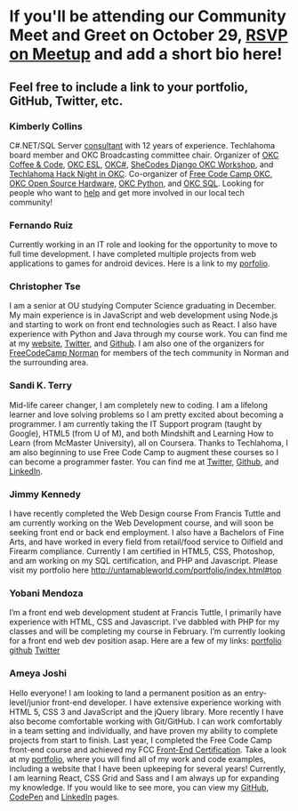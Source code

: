 # If you'll be attending our Community Meet and Greet on October 29, [RSVP on Meetup](https://www.meetup.com/FreeCodeCampOKC/events/254966670/) and add a short bio here!

## Feel free to include a link to your portfolio, GitHub, Twitter, etc.

### Kimberly Collins
C#.NET/SQL Server [consultant](https://www.linkedin.com/in/collins-kimberly/) with 12 years of experience. Techlahoma board member and OKC Broadcasting committee chair. Organizer of [OKC Coffee & Code](https://www.meetup.com/okccoffeeandcode/), [OKC ESL](https://www.meetup.com/OKC-ESL/), [OKC#](https://www.meetup.com/OKC-Sharp/), [SheCodes Django OKC Workshop](http://django-okc.techlahoma.org), and [Techlahoma Hack Night in OKC](https://www.meetup.com/Techlahoma-Foundation/). Co-organizer of [Free Code Camp OKC](https://www.meetup.com/FreeCodeCampOKC/), [OKC Open Source Hardware](https://www.meetup.com/OKC-OSH/), [OKC Python](https://www.meetup.com/okcpython/), and [OKC SQL](https://www.meetup.com/OKCSQL/). Looking for people who want to [help](http://help-wanted.techlahoma.org) and get more involved in our local tech community!

### Fernando Ruiz
Currently working in an IT role and looking for the opportunity to move to full time development. I have completed multiple projects from web applications to games for android devices. Here is a link to my [porfolio](https://linuxuser07.github.io/).

### Christopher Tse
I am a senior at OU studying Computer Science graduating in December. My main experience is in JavaScript and web development using Node.js and starting to work on front end technologies such as React. I also have experience with Python and Java through my course work. You can find me at my [website](https://chris-tse.com), [Twitter](https://twitter.com/chrismtse), and [Github](https://github.com/chris-tse). I am also one of the organizers for [FreeCodeCamp Norman](https://www.meetup.com/FreeCodeCamp-Norman) for members of the tech community in Norman and the surrounding area.

### Sandi K. Terry
Mid-life career changer, I am completely new to coding. I am a lifelong learner and love solving problems so I am pretty excited about becoming a programmer. I am currently taking the IT Support program (taught by Google), HTML5 (from U of M), and both Mindshift and Learning How to Learn (from McMaster University), all on Coursera.  Thanks to Techlahoma, I am also beginning to use Free Code Camp to augment these courses so I can become a programmer faster. You can find me at [Twitter](https://twitter.com/langlearnlife), [Github](https://github.com/sktmurdock37), and [LinkedIn](https://linkedin.com/in/sandikterry/).

### Jimmy Kennedy
I have recently completed the Web Design course From Francis Tuttle and am currently working on the Web Development course, and will soon be seeking front end or back end employment. I also have a Bachelors of Fine Arts, and have worked in every field from retail/food service to Oilfield and Firearm compliance. Currently I am certified in HTML5, CSS, Photoshop, and am working on my SQL certification, and PHP and Javascript. Please visit my portfolio here http://untamableworld.com/portfolio/index.html#top

### Yobani Mendoza
I’m a front end web development student at Francis Tuttle, I primarily have experience with HTML, CSS and Javascript. I’ve dabbled with PHP for my classes and will be completing my course in February. I’m currently looking for a front end web dev position asap. Here are a few of my links: [portfolio]( http://site13.wdd.francistuttle.edu/) [github]( https://github.com/Yobani1987) [Twitter]( https://twitter.com/yobani_mendoza)

### Ameya Joshi
Hello everyone! I am looking to land a permanent position as an entry-level/junior front-end developer. I have extensive experience working with HTML 5, CSS 3 and JavaScript and the jQuery library. More recently I have also become comfortable working with Git/GitHub. I can work comfortably in a team setting and individually, and have proven my ability to complete projects from start to finish. Last year, I completed the Free Code Camp front-end course and achieved my FCC [Front-End Certification](https://www.freecodecamp.org/certification/coderaj7470/legacy-front-end). Take a look at my [portfolio](http://www.coderaj7470.com), where you will find all of my work and code examples, including a website that I have been upkeeping for several years! Currently, I am learning React, CSS Grid and Sass and I am always up for expanding my knowledge. If you would like to see more, you can view my [GitHub](https://github.com/CoderAJ7470), [CodePen](https://codepen.io/CoderAJ/#) and [LinkedIn](https://www.linkedin.com/in/coderaj7470) pages.
